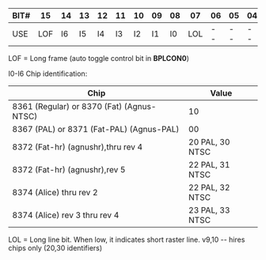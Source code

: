 | BIT# | 15 | 14 | 13 | 12 | 11 | 10 | 09 | 08 | 07 | 06 | 05 | 04 | 03 | 02 | 01 | 00 |
|------|----|----|----|----|----|----|----|----|----|----|----|----|----|----|----|----|
| USE | LOF | I6 | I5 | I4 | I3 | I2 | I1 | I0 | LOL | -- | -- | -- | -- | V10 | V9 | V8 |

LOF = Long frame (auto toggle control bit in **BPLCON0**)

I0-I6 Chip identification:


| Chip                                      | Value           |
|---|---|
| 8361 (Regular) or 8370 (Fat) (Agnus-NTSC) | 10              |
| 8367 (PAL) or 8371 (Fat-PAL) (Agnus-PAL)  | 00              |
| 8372 (Fat-hr) (agnushr),thru rev 4        | 20 PAL, 30 NTSC |
| 8372 (Fat-hr) (agnushr),rev 5             | 22 PAL, 31 NTSC |
| 8374 (Alice) thru rev 2                   | 22 PAL, 32 NTSC |
| 8374 (Alice) rev 3 thru rev 4             | 23 PAL, 33 NTSC |


LOL = Long line bit. When low, it indicates short raster line.
v9,10 -- hires chips only (20,30 identifiers)
